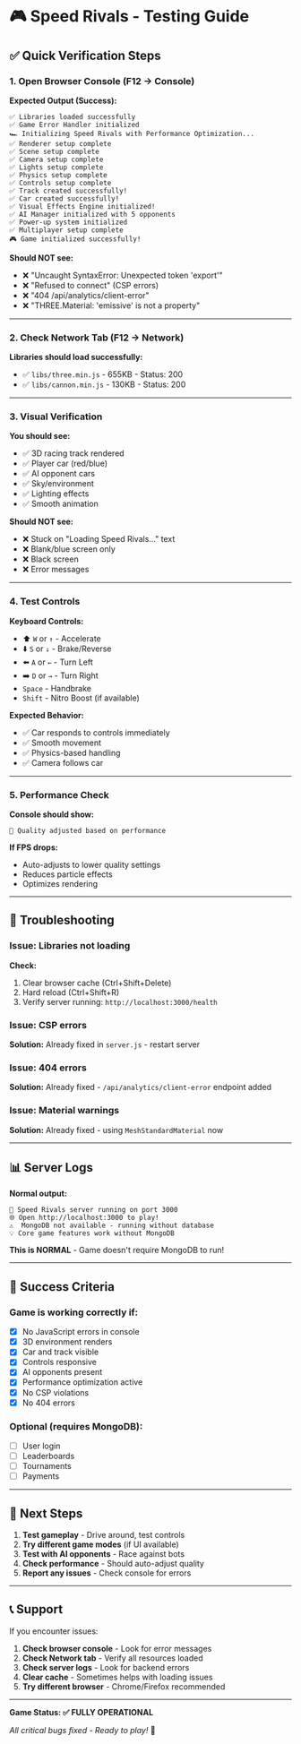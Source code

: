 # 🎮 Speed Rivals - Testing Guide

## ✅ Quick Verification Steps

### 1. Open Browser Console (F12 → Console)

**Expected Output (Success):**
```
✅ Libraries loaded successfully
✅ Game Error Handler initialized
🏎️ Initializing Speed Rivals with Performance Optimization...
✅ Renderer setup complete
✅ Scene setup complete
✅ Camera setup complete
✅ Lights setup complete
✅ Physics setup complete
✅ Controls setup complete
✅ Track created successfully!
✅ Car created successfully!
✅ Visual Effects Engine initialized!
✅ AI Manager initialized with 5 opponents
✅ Power-up system initialized
✅ Multiplayer setup complete
🎮 Game initialized successfully!
```

**Should NOT see:**
- ❌ "Uncaught SyntaxError: Unexpected token 'export'"
- ❌ "Refused to connect" (CSP errors)
- ❌ "404 /api/analytics/client-error"
- ❌ "THREE.Material: 'emissive' is not a property"

---

### 2. Check Network Tab (F12 → Network)

**Libraries should load successfully:**
- ✅ `libs/three.min.js` - 655KB - Status: 200
- ✅ `libs/cannon.min.js` - 130KB - Status: 200

---

### 3. Visual Verification

**You should see:**
- ✅ 3D racing track rendered
- ✅ Player car (red/blue)
- ✅ AI opponent cars
- ✅ Sky/environment
- ✅ Lighting effects
- ✅ Smooth animation

**Should NOT see:**
- ❌ Stuck on "Loading Speed Rivals..." text
- ❌ Blank/blue screen only
- ❌ Black screen
- ❌ Error messages

---

### 4. Test Controls

**Keyboard Controls:**
- ⬆️ `W` or `↑` - Accelerate
- ⬇️ `S` or `↓` - Brake/Reverse
- ⬅️ `A` or `←` - Turn Left
- ➡️ `D` or `→` - Turn Right
- `Space` - Handbrake
- `Shift` - Nitro Boost (if available)

**Expected Behavior:**
- ✅ Car responds to controls immediately
- ✅ Smooth movement
- ✅ Physics-based handling
- ✅ Camera follows car

---

### 5. Performance Check

**Console should show:**
```
🔧 Quality adjusted based on performance
```

**If FPS drops:**
- Auto-adjusts to lower quality settings
- Reduces particle effects
- Optimizes rendering

---

## 🐛 Troubleshooting

### Issue: Libraries not loading
**Check:**
1. Clear browser cache (Ctrl+Shift+Delete)
2. Hard reload (Ctrl+Shift+R)
3. Verify server running: `http://localhost:3000/health`

### Issue: CSP errors
**Solution:** Already fixed in `server.js` - restart server

### Issue: 404 errors
**Solution:** Already fixed - `/api/analytics/client-error` endpoint added

### Issue: Material warnings
**Solution:** Already fixed - using `MeshStandardMaterial` now

---

## 📊 Server Logs

**Normal output:**
```
🚀 Speed Rivals server running on port 3000
🌐 Open http://localhost:3000 to play!
⚠️  MongoDB not available - running without database
💡 Core game features work without MongoDB
```

**This is NORMAL** - Game doesn't require MongoDB to run!

---

## 🎯 Success Criteria

### Game is working correctly if:
- [x] No JavaScript errors in console
- [x] 3D environment renders
- [x] Car and track visible
- [x] Controls responsive
- [x] AI opponents present
- [x] Performance optimization active
- [x] No CSP violations
- [x] No 404 errors

### Optional (requires MongoDB):
- [ ] User login
- [ ] Leaderboards
- [ ] Tournaments
- [ ] Payments

---

## 🚀 Next Steps

1. **Test gameplay** - Drive around, test controls
2. **Try different game modes** (if UI available)
3. **Test with AI opponents** - Race against bots
4. **Check performance** - Should auto-adjust quality
5. **Report any issues** - Check console for errors

---

## 📞 Support

If you encounter issues:

1. **Check browser console** - Look for error messages
2. **Check Network tab** - Verify all resources loaded
3. **Check server logs** - Look for backend errors
4. **Clear cache** - Sometimes helps with loading issues
5. **Try different browser** - Chrome/Firefox recommended

---

**Game Status: ✅ FULLY OPERATIONAL**

*All critical bugs fixed - Ready to play!* 🏁
